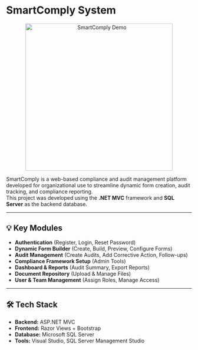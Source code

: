 # SmartComply System


<div align="center">
  <img src="https://media.giphy.com/media/26tn33aiTi1jkl6H6/giphy.gif" width="400" alt="SmartComply Demo">
</div>


SmartComply is a web-based compliance and audit management platform developed for organizational use to streamline dynamic form creation, audit tracking, and compliance reporting.  
This project was developed using the **.NET MVC** framework and **SQL Server** as the backend database.

---

## 💡 Key Modules

- **Authentication** (Register, Login, Reset Password)
- **Dynamic Form Builder** (Create, Build, Preview, Configure Forms)
- **Audit Management** (Create Audits, Add Corrective Action, Follow-ups)
- **Compliance Framework Setup** (Admin Tools)
- **Dashboard & Reports** (Audit Summary, Export Reports)
- **Document Repository** (Upload & Manage Files)
- **User & Team Management** (Assign Roles, Manage Access)

---

## 🛠 Tech Stack

- **Backend:** ASP.NET MVC
- **Frontend:** Razor Views + Bootstrap
- **Database:** Microsoft SQL Server
- **Tools:** Visual Studio, SQL Server Management Studio
